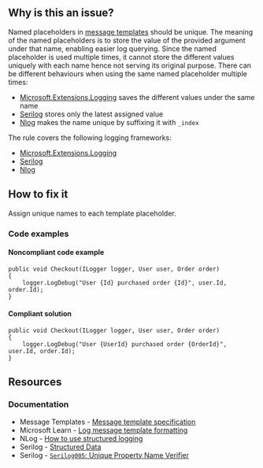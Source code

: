 ## Why is this an issue?

Named placeholders in [message templates](https://messagetemplates.org) should be unique. The meaning of the named placeholders is to
store the value of the provided argument under that name, enabling easier log querying. Since the named placeholder is used multiple times, it cannot
store the different values uniquely with each name hence not serving its original purpose. There can be different behaviours when using the same named
placeholder multiple times:

- [Microsoft.Extensions.Logging](https://www.nuget.org/packages/Microsoft.Extensions.Logging) saves the different values under the
  same name
- [Serilog](https://www.nuget.org/packages/Serilog) stores only the latest assigned value
- [Nlog](https://www.nuget.org/packages/NLog) makes the name unique by suffixing it with `_index`

The rule covers the following logging frameworks:

- [Microsoft.Extensions.Logging](https://www.nuget.org/packages/Microsoft.Extensions.Logging)
- [Serilog](https://www.nuget.org/packages/Serilog)
- [Nlog](https://www.nuget.org/packages/NLog)

## How to fix it

Assign unique names to each template placeholder.

### Code examples

#### Noncompliant code example

    public void Checkout(ILogger logger, User user, Order order)
    {
        logger.LogDebug("User {Id} purchased order {Id}", user.Id, order.Id);
    }

#### Compliant solution

    public void Checkout(ILogger logger, User user, Order order)
    {
        logger.LogDebug("User {UserId} purchased order {OrderId}", user.Id, order.Id);
    }

## Resources

### Documentation

- Message Templates - [Message template specification](https://messagetemplates.org/)
- Microsoft Learn - [Log message template
  formatting](https://learn.microsoft.com/en-us/dotnet/core/extensions/logging?tabs=command-line#log-message-template-formatting)
- NLog - [How to use structured logging](https://github.com/NLog/NLog/wiki/How-to-use-structured-logging)
- Serilog - [Structured Data](https://github.com/serilog/serilog/wiki/Structured-Data)
- Serilog - [`Serilog005`: Unique
  Property Name Verifier](https://github.com/Suchiman/SerilogAnalyzer/blob/master/README.md#serilog005-unique-property-name-verifier)